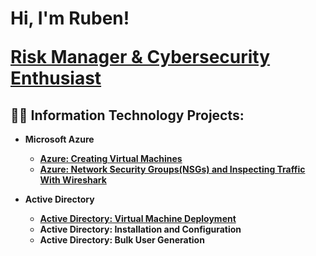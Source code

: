 <h1>Hi, I'm Ruben!

<b><a href="https://www.linkedin.com/in/itsrubenclarke/">Risk Manager & Cybersecurity Enthusiast </a></h1>

<h2>👨‍💻 Information Technology Projects:</h2>

- <b>Microsoft Azure</b>
  - [Azure: Creating Virtual Machines](https://github.com/itsrubenclarke/azure-vm-setup)
  - [Azure: Network Security Groups(NSGs) and Inspecting Traffic With Wireshark](https://github.com/itsrubenclarke/azure-network-traffic-analysis)
 
- <b>Active Directory</b>
  - [Active Directory: Virtual Machine Deployment](https://github.com/itsrubenclarke/ad-vm-deploy)   
  - Active Directory: Installation and Configuration
  - Active Directory: Bulk User Generation


